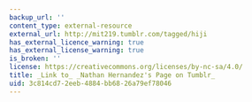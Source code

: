 ```yaml
---
backup_url: ''
content_type: external-resource
external_url: http://mit219.tumblr.com/tagged/hiji
has_external_licence_warning: true
has_external_license_warning: true
is_broken: ''
license: https://creativecommons.org/licenses/by-nc-sa/4.0/
title: _Link to_ _Nathan Hernandez's Page on Tumblr_
uid: 3c814cd7-2eeb-4884-bb68-26a79ef78046
---
```

